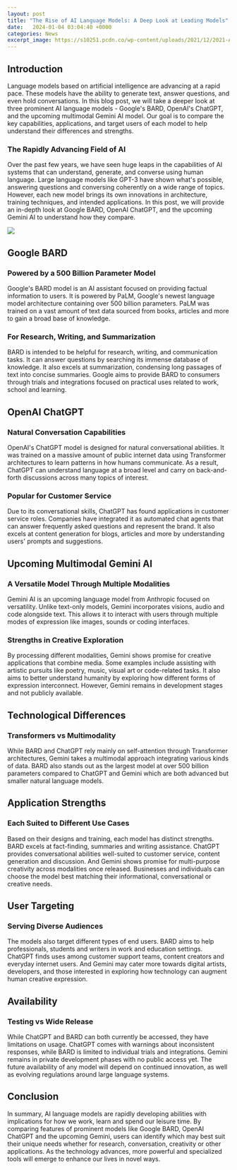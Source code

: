 ```yaml
---
layout: post
title: "The Rise of AI Language Models: A Deep Look at Leading Models"
date:   2024-01-04 03:04:40 +0000
categories: News
excerpt_image: https://s10251.pcdn.co/wp-content/uploads/2021/12/2021-Alan-D-Thompson-AI-Calendar-Timeline-Rev-2a.png
---
```

## Introduction
Language models based on artificial intelligence are advancing at a rapid pace. These models have the ability to generate text, answer questions, and even hold conversations. In this blog post, we will take a deeper look at three prominent AI language models - Google's BARD, OpenAI's ChatGPT, and the upcoming multimodal Gemini AI model. Our goal is to compare the key capabilities, applications, and target users of each model to help understand their differences and strengths.
### The Rapidly Advancing Field of AI  
Over the past few years, we have seen huge leaps in the capabilities of AI systems that can understand, generate, and converse using human language. Large language models like GPT-3 have shown what's possible, answering questions and conversing coherently on a wide range of topics. However, each new model brings its own innovations in architecture, training techniques, and intended applications. In this post, we will provide an in-depth look at Google BARD, OpenAI ChatGPT, and the upcoming Gemini AI to understand how they compare.

![](https://s10251.pcdn.co/wp-content/uploads/2021/12/2021-Alan-D-Thompson-AI-Calendar-Timeline-Rev-2a.png)
## Google BARD
### Powered by a 500 Billion Parameter Model
Google's BARD model is an AI assistant focused on providing factual information to users. It is powered by PaLM, Google's newest language model architecture containing over 500 billion parameters. PaLM was trained on a vast amount of text data sourced from books, articles and more to gain a broad base of knowledge. 
### For Research, Writing, and Summarization 
BARD is intended to be helpful for research, writing, and communication tasks. It can answer questions by searching its immense database of knowledge. It also excels at summarization, condensing long passages of text into concise summaries. Google aims to provide BARD to consumers through trials and integrations focused on practical uses related to work, school and learning.
## OpenAI ChatGPT
### Natural Conversation Capabilities 
OpenAI's ChatGPT model is designed for natural conversational abilities. It was trained on a massive amount of public internet data using Transformer architectures to learn patterns in how humans communicate. As a result, ChatGPT can understand language at a broad level and carry on back-and-forth discussions across many topics of interest.
### Popular for Customer Service
Due to its conversational skills, ChatGPT has found applications in customer service roles. Companies have integrated it as automated chat agents that can answer frequently asked questions and represent the brand. It also excels at content generation for blogs, articles and more by understanding users' prompts and suggestions.
## Upcoming Multimodal Gemini AI
### A Versatile Model Through Multiple Modalities
Gemini AI is an upcoming language model from Anthropic focused on versatility. Unlike text-only models, Gemini incorporates visions, audio and code alongside text. This allows it to interact with users through multiple modes of expression like images, sounds or coding interfaces. 
### Strengths in Creative Exploration
By processing different modalities, Gemini shows promise for creative applications that combine media. Some examples include assisting with artistic pursuits like poetry, music, visual art or code-related tasks. It also aims to better understand humanity by exploring how different forms of expression interconnect. However, Gemini remains in development stages and not publicly available.
## Technological Differences
### Transformers vs Multimodality
While BARD and ChatGPT rely mainly on self-attention through Transformer architectures, Gemini takes a multimodal approach integrating various kinds of data. BARD also stands out as the largest model at over 500 billion parameters compared to ChatGPT and Gemini which are both advanced but smaller natural language models.
## Application Strengths
### Each Suited to Different Use Cases
Based on their designs and training, each model has distinct strengths. BARD excels at fact-finding, summaries and writing assistance. ChatGPT provides conversational abilities well-suited to customer service, content generation and discussion. And Gemini shows promise for multi-purpose creativity across modalities once released. Businesses and individuals can choose the model best matching their informational, conversational or creative needs. 
## User Targeting 
### Serving Diverse Audiences 
The models also target different types of end users. BARD aims to help professionals, students and writers in work and education settings. ChatGPT finds uses among customer support teams, content creators and everyday internet users. And Gemini may cater more towards digital artists, developers, and those interested in exploring how technology can augment human creative expression.
## Availability
### Testing vs Wide Release 
While ChatGPT and BARD can both currently be accessed, they have limitations on usage. ChatGPT comes with warnings about inconsistent responses, while BARD is limited to individual trials and integrations. Gemini remains in private development phases with no public access yet. The future availability of any model will depend on continued innovation, as well as evolving regulations around large language systems.
## Conclusion
In summary, AI language models are rapidly developing abilities with implications for how we work, learn and spend our leisure time. By comparing features of prominent models like Google BARD, OpenAI ChatGPT and the upcoming Gemini, users can identify which may best suit their unique needs whether for research, conversation, creativity or other applications. As the technology advances, more powerful and specialized tools will emerge to enhance our lives in novel ways.